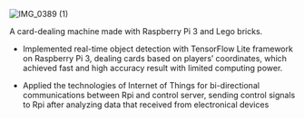 ![IMG_0389 (1)](https://user-images.githubusercontent.com/54812971/132906614-5370e951-e23a-440a-a429-aeea16384194.png)

A card-dealing machine made with Raspberry Pi 3 and Lego bricks.

- Implemented real-time object detection with TensorFlow Lite framework on Raspberry Pi 3, dealing cards based on players’ coordinates, which achieved fast and high accuracy result with limited computing power.

- Applied the technologies of Internet of Things for bi-directional communications between Rpi and control server, sending control signals to Rpi after analyzing data that received from electronical devices
